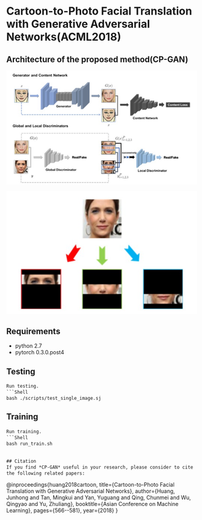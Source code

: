 # Cartoon-to-Photo Facial Translation with Generative Adversarial Networks(ACML2018)

## Architecture of the proposed method(CP-GAN)

![Architecture of CP-GAN](./imgs/CP_GAN_structure.png)

![Cropping and padding scheme](./img/cropping_and_padding.png)
## Requirements

* python 2.7
* pytorch 0.3.0.post4


## Testing


```
Run testing.
```Shell
bash ./scripts/test_single_image.sj
```

## Training
```
Run training.
```Shell
bash run_train.sh
```

```

## Citation
If you find *CP-GAN* useful in your research, please consider to cite the following related papers:
```
@inproceedings{huang2018cartoon,
  title={Cartoon-to-Photo Facial Translation with Generative Adversarial Networks},
  author={Huang, Junhong and Tan, Mingkui and Yan, Yuguang and Qing, Chunmei and Wu, Qingyao and Yu, Zhuliang},
  booktitle={Asian Conference on Machine Learning},
  pages={566--581},
  year={2018}
}

```